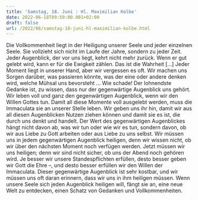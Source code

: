 ```yaml
---
title: 'Samstag, 18. Juni : Hl. Maximilian Kolbe'
date: 2022-06-18T09:59:00.001+02:00
draft: false
url: /2022/06/samstag-18-juni-hl-maximilian-kolbe.html
---
```


Die Vollkommenheit liegt in der Heiligung unserer Seele und jeder einzelnen Seele. Sie vollzieht sich nicht im Laufe der Jahre, sondern zu jeder Zeit. Jeder Augenblick, der vor uns liegt, kehrt nicht mehr zurück. Wenn er gut gelebt wird, kann er für die Ewigkeit zählen. Das ist die Wahrheit \[…\] Jeder Moment liegt in unserer Hand, aber wir vergessen es oft. Wir machen uns Sorgen darüber, was passieren könnte, was der eine oder andere denken wird, welche Mühsal uns bevorsteht … Wie schade! Der lohnendste Gedanke ist, zu wissen, dass nur der gegenwärtige Augenblick uns gehört. Wir leben voll und ganz den gegenwärtigen Augenblick, wenn wir den Willen Gottes tun. Damit all diese Momente voll ausgelebt werden, muss die Immaculata sie an unserer Stelle leben. Wir geben uns ihr hin, damit wir aus all diesen Augenblicken Nutzen ziehen können und damit sie es ist, die durch uns denkt und handelt. Der Wert des gegenwärtigen Augenblickes hängt nicht davon ab, was wir tun oder wie wir es tun, sondern davon, ob wir aus Liebe zu Gott arbeiten oder aus Liebe zu uns selbst. Wir müssen uns in jedem gegenwärtigen Augenblick heiligen, denn wir wissen nicht, ob wir über den nächsten Moment noch verfügen werden. Jetzt müssen wir uns heiligen; denn wir sind nicht sicher, ob uns der Abend noch gehören wird. Je besser wir unsere Standespflichten erfüllen, desto besser geben wir Gott die Ehre –, und desto besser erfüllen wir den Willen der Immaculata. Dieser gegenwärtige Augenblick ist sehr kostbar, und wir müssen uns oft daran erinnern, dass wir uns in ihm heiligen müssen. Wenn unsere Seele sich jeden Augenblick heiligen will, fängt sie an, eine neue Welt zu entdecken, einen Schatz von Gedanken und Vollkommenheiten.